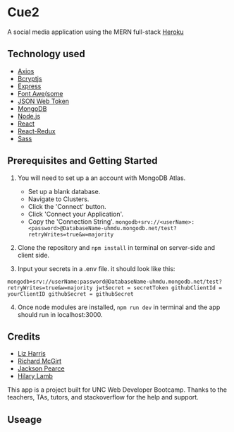 # Cue2

A social media application using the MERN full-stack
[Heroku](https://cue2.herokuapp.com/)

## Technology used

- [Axios](https://github.com/axios/axios)
- [Bcryptjs](https://www.npmjs.com/package/bcryptjs)
- [Express](https://expressjs.com/en/5x/api.html#express)
- [Font Awe(some](https://fontawesome.com/how-to-use/on-the-web/referencing-icons/basic-use)
- [JSON Web Token](https://jwt.io/introduction/)
- [MongoDB](https://cloud.mongodb.com/)
- [Node.js](https://nodejs.org/en/docs/)
- [React](https://reactjs.org/docs/getting-started.html)
- [React-Redux](https://react-redux.js.org/introduction/quick-start)
- [Sass](https://sass-lang.com/guide)

## Prerequisites and Getting Started

1. You will need to set up a an account with MongoDB Atlas.
    * Set up a blank database.
    * Navigate to Clusters.
    * Click the 'Connect' button.
    * Click 'Connect your Application'.
    * Copy the 'Connection String'.
    `mongodb+srv://<userName>:<password>@DatabaseName-uhmdu.mongodb.net/test?retryWrites=true&w=majority`

2. Clone the repository and `npm install` in terminal on server-side and client side.

3. Input your secrets in a .env file. it should look like this:

 `mongodb+srv://userName:password@DatabaseName-uhmdu.mongodb.net/test?retryWrites=true&w=majority
 jwtSecret = secretToken
 githubClientId = yourClientID
 githubSecret = githubSecret`

4. Once node modules are installed, `npm run dev` in terminal and the app should run in localhost:3000.

## Credits

- [Liz Harris](https://github.com/lizharris90210)
- [Richard McGirt](https://github.com/rmcgirt55)
- [Jackson Pearce](https://github.com/Jackson-Pearce)
- [Hilary Lamb](https://github.com/hilarykathleen)

This app is a project built for UNC Web Developer Bootcamp. Thanks to the teachers, TAs, tutors, and stackoverflow for the help and support.

## Useage
